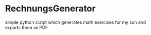 RechnungsGenerator
==================

simple python script which generates math exercises for my son and exports them as PDF